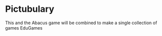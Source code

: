 # Pictubulary
This and the Abacus game will be combined to make a single collection of games EduGames
